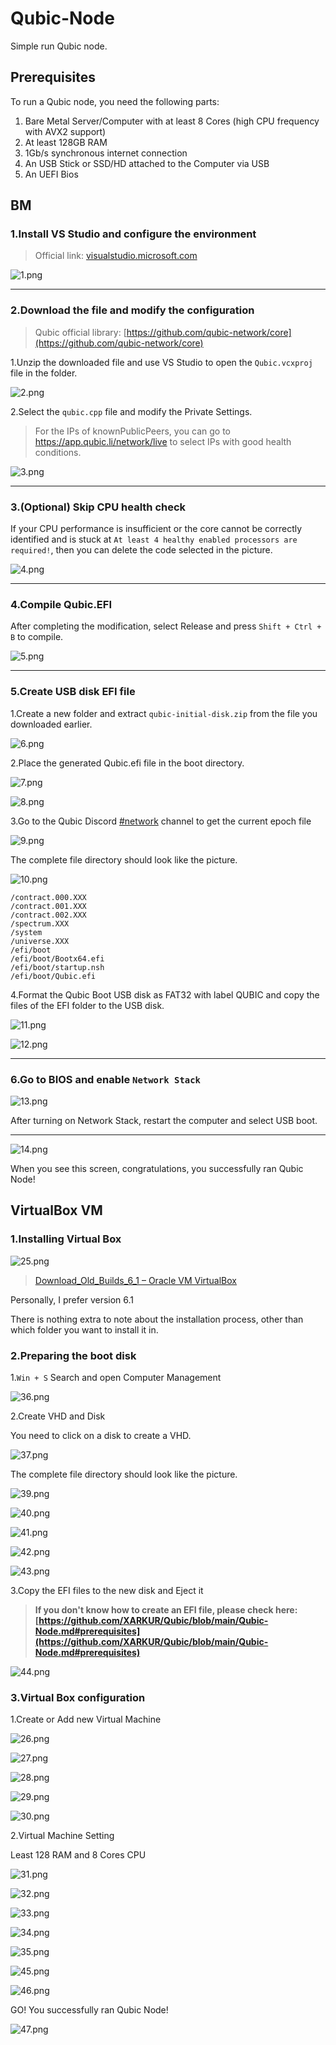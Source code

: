 # Qubic-Node

Simple run Qubic node.

## Prerequisites

To run a Qubic node, you need the following parts:

1. Bare Metal Server/Computer with at least 8 Cores (high CPU frequency with AVX2 support)
2. At least 128GB RAM
3. 1Gb/s synchronous internet connection
4. An USB Stick or SSD/HD attached to the Computer via USB
5. An UEFI Bios

## BM

### 1.Install VS Studio and configure the environment

> Official link: [visualstudio.microsoft.com](https://visualstudio.microsoft.com/)

![1.png](https://github.com/XARKUR/Qubic/blob/main/img/1.png?raw=true)

***

### 2.Download the file and modify the configuration

> Qubic official library: [https://github.com/qubic-network/core](https://github.com/qubic-network/core)

1.Unzip the downloaded file and use VS Studio to open the `Qubic.vcxproj` file in the folder.

![2.png](https://github.com/XARKUR/Qubic/blob/main/img/2.png?raw=true)



2.Select the `qubic.cpp` file and modify the Private Settings. 

> For the IPs of knownPublicPeers, you can go to https://app.qubic.li/network/live to select IPs with good health conditions.

![3.png](https://github.com/XARKUR/Qubic/blob/main/img/3.png?raw=true)

***

### 3.(Optional) Skip CPU health check

If your CPU performance is insufficient or the core cannot be correctly identified and is stuck at `At least 4 healthy enabled processors are required!`, then you can delete the code selected in the picture.

![4.png](https://github.com/XARKUR/Qubic/blob/main/img/4.png?raw=true)

***

### 4.Compile Qubic.EFI

After completing the modification, select Release and press `Shift + Ctrl + B` to compile.

![5.png](https://github.com/XARKUR/Qubic/blob/main/img/5.png?raw=true)

***

### 5.Create USB disk EFI file

1.Create a new folder and extract `qubic-initial-disk.zip` from the file you downloaded earlier.

![6.png](https://github.com/XARKUR/Qubic/blob/main/img/6.png?raw=true)



2.Place the generated Qubic.efi file in the boot directory.

![7.png](https://github.com/XARKUR/Qubic/blob/main/img/7.png?raw=true)

![8.png](https://github.com/XARKUR/Qubic/blob/main/img/8.png?raw=true)



3.Go to the Qubic Discord [#network](https://discord.com/channels/768887649540243497/768890555564163092) channel to get the current epoch file

![9.png](https://github.com/XARKUR/Qubic/blob/main/img/9.png?raw=true)



The complete file directory should look like the picture.

![10.png](https://github.com/XARKUR/Qubic/blob/main/img/10.png?raw=true)



```
/contract.000.XXX
/contract.001.XXX
/contract.002.XXX
/spectrum.XXX
/system
/universe.XXX
/efi/boot
/efi/boot/Bootx64.efi
/efi/boot/startup.nsh
/efi/boot/Qubic.efi
```



4.Format the Qubic Boot USB disk as FAT32 with label QUBIC and copy the files of the EFI folder to the USB disk.

![11.png](https://github.com/XARKUR/Qubic/blob/main/img/11.png?raw=true)

![12.png](https://github.com/XARKUR/Qubic/blob/main/img/12.png?raw=true)

***

### 6.Go to BIOS and enable `Network Stack`

![13.png](https://github.com/XARKUR/Qubic/blob/main/img/13.png?raw=true)

After turning on Network Stack, restart the computer and select USB boot.

***

![14.png](https://github.com/XARKUR/Qubic/blob/main/img/14.png?raw=true)

When you see this screen, congratulations, you successfully ran Qubic Node!

## VirtualBox VM

### 1.Installing Virtual Box

![25.png](https://github.com/XARKUR/Qubic/blob/main/img/25.png?raw=true)

> [Download_Old_Builds_6_1 – Oracle VM VirtualBox](https://www.virtualbox.org/wiki/Download_Old_Builds_6_1)

Personally, I prefer version 6.1

There is nothing extra to note about the installation process, other than which folder you want to install it in.



### 2.Preparing the boot disk

1.`Win + S` Search and open Computer Management

![36.png](https://github.com/XARKUR/Qubic/blob/main/img/36.png?raw=true)



2.Create VHD and Disk

You need to click on a disk to create a VHD.

![37.png](https://github.com/XARKUR/Qubic/blob/main/img/37.png?raw=true)

The complete file directory should look like the picture.

![39.png](https://github.com/XARKUR/Qubic/blob/main/img/39.png?raw=true)

![40.png](https://github.com/XARKUR/Qubic/blob/main/img/40.png?raw=true)

![41.png](https://github.com/XARKUR/Qubic/blob/main/img/41.png?raw=true)

![42.png](https://github.com/XARKUR/Qubic/blob/main/img/42.png?raw=true)

![43.png](https://github.com/XARKUR/Qubic/blob/main/img/43.png?raw=true)



3.Copy the EFI files to the new disk and Eject it

> **If you don't know how to create an EFI file, please check here: [https://github.com/XARKUR/Qubic/blob/main/Qubic-Node.md#prerequisites](https://github.com/XARKUR/Qubic/blob/main/Qubic-Node.md#prerequisites)**

![44.png](https://github.com/XARKUR/Qubic/blob/main/img/44.png?raw=true)



### 3.Virtual Box configuration

1.Create or Add new Virtual Machine

![26.png](https://github.com/XARKUR/Qubic/blob/main/img/26.png?raw=true)

![27.png](https://github.com/XARKUR/Qubic/blob/main/img/27.png?raw=true)

![28.png](https://github.com/XARKUR/Qubic/blob/main/img/28.png?raw=true)

![29.png](https://github.com/XARKUR/Qubic/blob/main/img/29.png?raw=true)

![30.png](https://github.com/XARKUR/Qubic/blob/main/img/30.png?raw=true)



2.Virtual Machine Setting

Least 128 RAM and 8 Cores CPU

![31.png](https://github.com/XARKUR/Qubic/blob/main/img/31.png?raw=true)

![32.png](https://github.com/XARKUR/Qubic/blob/main/img/32.png?raw=true)

![33.png](https://github.com/XARKUR/Qubic/blob/main/img/33.png?raw=true)

![34.png](https://github.com/XARKUR/Qubic/blob/main/img/34.png?raw=true)

![35.png](https://github.com/XARKUR/Qubic/blob/main/img/35.png?raw=true)

![45.png](https://github.com/XARKUR/Qubic/blob/main/img/45.png?raw=true)

![46.png](https://github.com/XARKUR/Qubic/blob/main/img/46.png?raw=true)



GO! You successfully ran Qubic Node!

![47.png](https://github.com/XARKUR/Qubic/blob/main/img/47.png?raw=true)
